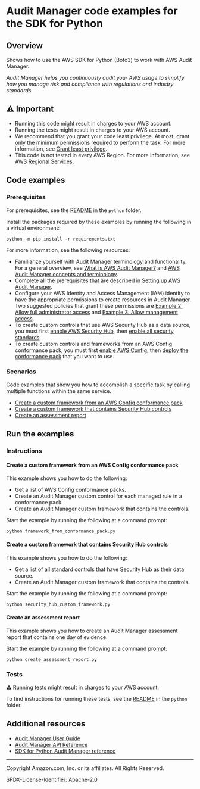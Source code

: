 <!--Generated by WRITEME on 2023-04-12 00:07:34.823801 (UTC)-->
# Audit Manager code examples for the SDK for Python

## Overview

Shows how to use the AWS SDK for Python (Boto3) to work with AWS Audit Manager.

<!--custom.overview.start-->
<!--custom.overview.end-->

*Audit Manager helps you continuously audit your AWS usage to simplify how you manage risk and compliance with regulations and industry standards.*

## ⚠ Important

* Running this code might result in charges to your AWS account.
* Running the tests might result in charges to your AWS account.
* We recommend that you grant your code least privilege. At most, grant only the minimum permissions required to perform the task. For more information, see [Grant least privilege](https://docs.aws.amazon.com/IAM/latest/UserGuide/best-practices.html#grant-least-privilege).
* This code is not tested in every AWS Region. For more information, see [AWS Regional Services](https://aws.amazon.com/about-aws/global-infrastructure/regional-product-services).

<!--custom.important.start-->
<!--custom.important.end-->

## Code examples

### Prerequisites

For prerequisites, see the [README](../../README.md#Prerequisites) in the `python` folder.

Install the packages required by these examples by running the following in a virtual environment:

```
python -m pip install -r requirements.txt
```

<!--custom.prerequisites.start-->
For more information, see the following resources:

- Familiarize yourself with Audit Manager terminology and functionality. For a general 
overview, see [What is AWS Audit Manager?](https://docs.aws.amazon.com/audit-manager/latest/userguide/what-is.html) and [AWS Audit Manager concepts and terminology](https://docs.aws.amazon.com/audit-manager/latest/userguide/concepts.html).
- Complete all the prerequisites that are described in 
[Setting up AWS Audit Manager](https://docs.aws.amazon.com/audit-manager/latest/userguide/setting-up.html). 
- Configure your AWS Identity and Access Management (IAM) identity to have the appropriate permissions to create resources in Audit 
Manager. Two suggested policies that grant these permissions are 
[Example 2: Allow full administrator access](https://docs.aws.amazon.com/audit-manager/latest/userguide/security_iam_id-based-policy-examples.html#example-1) 
and [Example 3: Allow management access](https://docs.aws.amazon.com/audit-manager/latest/userguide/security_iam_id-based-policy-examples.html#example-2).
- To create custom controls that use AWS Security Hub as a data source, you must first 
[enable AWS Security Hub](https://docs.aws.amazon.com/securityhub/latest/userguide/securityhub-settingup.html), then [enable all security standards](https://docs.aws.amazon.com/securityhub/latest/userguide/securityhub-standards-enable-disable.html#securityhub-standard-enable-console). 
- To create custom controls and frameworks from an AWS Config conformance pack, you 
must first [enable AWS Config](https://docs.aws.amazon.com/config/latest/developerguide/gs-console.html), 
then [deploy the conformance pack](https://docs.aws.amazon.com/config/latest/developerguide/conformance-pack-console.html) 
that you want to use.
<!--custom.prerequisites.end-->

### Scenarios

Code examples that show you how to accomplish a specific task by calling multiple
functions within the same service.

* [Create a custom framework from an AWS Config conformance pack](framework_from_conformance_pack.py) 
* [Create a custom framework that contains Security Hub controls](security_hub_custom_framework.py) 
* [Create an assessment report](create_assessment_report.py) 

## Run the examples

### Instructions


<!--custom.instructions.start-->
<!--custom.instructions.end-->



#### Create a custom framework from an AWS Config conformance pack

This example shows you how to do the following:

* Get a list of AWS Config conformance packs.
* Create an Audit Manager custom control for each managed rule in a conformance pack.
* Create an Audit Manager custom framework that contains the controls.

<!--custom.scenario_prereqs.auditmanager_Scenario_CustomFrameworkFromConformancePack.start-->
<!--custom.scenario_prereqs.auditmanager_Scenario_CustomFrameworkFromConformancePack.end-->

Start the example by running the following at a command prompt:

```
python framework_from_conformance_pack.py
```

<!--custom.scenarios.auditmanager_Scenario_CustomFrameworkFromConformancePack.start-->
<!--custom.scenarios.auditmanager_Scenario_CustomFrameworkFromConformancePack.end-->

#### Create a custom framework that contains Security Hub controls

This example shows you how to do the following:

* Get a list of all standard controls that have Security Hub as their data source.
* Create an Audit Manager custom framework that contains the controls.

<!--custom.scenario_prereqs.auditmanager_Scenario_CustomFrameworkFromSecurityHub.start-->
<!--custom.scenario_prereqs.auditmanager_Scenario_CustomFrameworkFromSecurityHub.end-->

Start the example by running the following at a command prompt:

```
python security_hub_custom_framework.py
```

<!--custom.scenarios.auditmanager_Scenario_CustomFrameworkFromSecurityHub.start-->
<!--custom.scenarios.auditmanager_Scenario_CustomFrameworkFromSecurityHub.end-->

#### Create an assessment report

This example shows you how to create an Audit Manager assessment report that contains one day of evidence.


<!--custom.scenario_prereqs.auditmanager_Scenario_CreateAssessmentReport.start-->
<!--custom.scenario_prereqs.auditmanager_Scenario_CreateAssessmentReport.end-->

Start the example by running the following at a command prompt:

```
python create_assessment_report.py
```

<!--custom.scenarios.auditmanager_Scenario_CreateAssessmentReport.start-->
<!--custom.scenarios.auditmanager_Scenario_CreateAssessmentReport.end-->

### Tests

⚠ Running tests might result in charges to your AWS account.


To find instructions for running these tests, see the [README](../../README.md#Tests)
in the `python` folder.



<!--custom.tests.start-->
<!--custom.tests.end-->

## Additional resources

* [Audit Manager User Guide](https://docs.aws.amazon.com/audit-manager/latest/userguide/what-is.html)
* [Audit Manager API Reference](https://docs.aws.amazon.com/audit-manager/latest/APIReference/Welcome.html)
* [SDK for Python Audit Manager reference](https://boto3.amazonaws.com/v1/documentation/api/latest/reference/services/auditmanager.html)

<!--custom.resources.start-->
<!--custom.resources.end-->

---

Copyright Amazon.com, Inc. or its affiliates. All Rights Reserved.

SPDX-License-Identifier: Apache-2.0